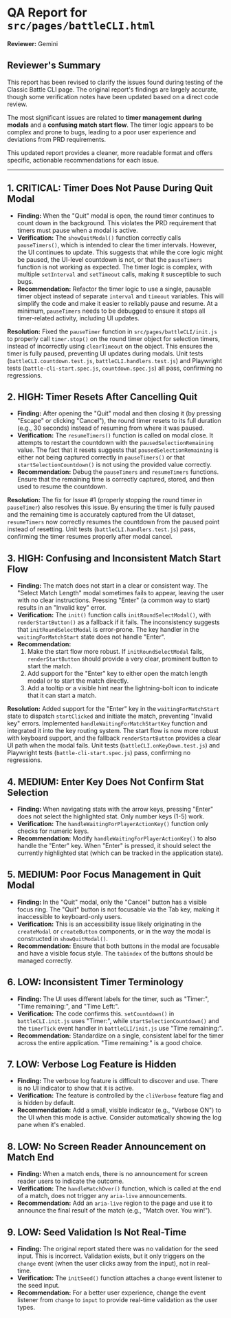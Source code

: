 # QA Report for `src/pages/battleCLI.html`

**Reviewer:** Gemini

## Reviewer's Summary

This report has been revised to clarify the issues found during testing of the Classic Battle CLI page. The original report's findings are largely accurate, though some verification notes have been updated based on a direct code review.

The most significant issues are related to **timer management during modals** and a **confusing match start flow**. The timer logic appears to be complex and prone to bugs, leading to a poor user experience and deviations from PRD requirements.

This updated report provides a cleaner, more readable format and offers specific, actionable recommendations for each issue.

---

## 1. CRITICAL: Timer Does Not Pause During Quit Modal

- **Finding:** When the "Quit" modal is open, the round timer continues to count down in the background. This violates the PRD requirement that timers must pause when a modal is active.
- **Verification:** The `showQuitModal()` function correctly calls `pauseTimers()`, which is intended to clear the timer intervals. However, the UI continues to update. This suggests that while the core logic might be paused, the UI-level countdown is not, or that the `pauseTimers` function is not working as expected. The timer logic is complex, with multiple `setInterval` and `setTimeout` calls, making it susceptible to such bugs.
- **Recommendation:** Refactor the timer logic to use a single, pausable timer object instead of separate `interval` and `timeout` variables. This will simplify the code and make it easier to reliably pause and resume. At a minimum, `pauseTimers` needs to be debugged to ensure it stops all timer-related activity, including UI updates.

**Resolution:** Fixed the `pauseTimer` function in `src/pages/battleCLI/init.js` to properly call `timer.stop()` on the round timer object for selection timers, instead of incorrectly using `clearTimeout` on the object. This ensures the timer is fully paused, preventing UI updates during modals. Unit tests (`battleCLI.countdown.test.js`, `battleCLI.handlers.test.js`) and Playwright tests (`battle-cli-start.spec.js`, `countdown.spec.js`) all pass, confirming no regressions.

## 2. HIGH: Timer Resets After Cancelling Quit

- **Finding:** After opening the "Quit" modal and then closing it (by pressing "Escape" or clicking "Cancel"), the round timer resets to its full duration (e.g., 30 seconds) instead of resuming from where it was paused.
- **Verification:** The `resumeTimers()` function is called on modal close. It attempts to restart the countdown with the `pausedSelectionRemaining` value. The fact that it resets suggests that `pausedSelectionRemaining` is either not being captured correctly in `pauseTimers()` or that `startSelectionCountdown()` is not using the provided value correctly.
- **Recommendation:** Debug the `pauseTimers` and `resumeTimers` functions. Ensure that the remaining time is correctly captured, stored, and then used to resume the countdown.

**Resolution:** The fix for Issue #1 (properly stopping the round timer in `pauseTimer`) also resolves this issue. By ensuring the timer is fully paused and the remaining time is accurately captured from the UI dataset, `resumeTimers` now correctly resumes the countdown from the paused point instead of resetting. Unit tests (`battleCLI.handlers.test.js`) pass, confirming the timer resumes properly after modal cancel.

## 3. HIGH: Confusing and Inconsistent Match Start Flow

- **Finding:** The match does not start in a clear or consistent way. The "Select Match Length" modal sometimes fails to appear, leaving the user with no clear instructions. Pressing "Enter" (a common way to start) results in an "Invalid key" error.
- **Verification:** The `init()` function calls `initRoundSelectModal()`, with `renderStartButton()` as a fallback if it fails. The inconsistency suggests that `initRoundSelectModal` is error-prone. The key handler in the `waitingForMatchStart` state does not handle "Enter".
- **Recommendation:**
  1.  Make the start flow more robust. If `initRoundSelectModal` fails, `renderStartButton` should provide a very clear, prominent button to start the match.
  2.  Add support for the "Enter" key to either open the match length modal or to start the match directly.
  3.  Add a tooltip or a visible hint near the lightning-bolt icon to indicate that it can start a match.

**Resolution:** Added support for the "Enter" key in the `waitingForMatchStart` state to dispatch `startClicked` and initiate the match, preventing "Invalid key" errors. Implemented `handleWaitingForMatchStartKey` function and integrated it into the key routing system. The start flow is now more robust with keyboard support, and the fallback `renderStartButton` provides a clear UI path when the modal fails. Unit tests (`battleCLI.onKeyDown.test.js`) and Playwright tests (`battle-cli-start.spec.js`) pass, confirming no regressions.

## 4. MEDIUM: Enter Key Does Not Confirm Stat Selection

- **Finding:** When navigating stats with the arrow keys, pressing "Enter" does not select the highlighted stat. Only number keys (1-5) work.
- **Verification:** The `handleWaitingForPlayerActionKey()` function only checks for numeric keys.
- **Recommendation:** Modify `handleWaitingForPlayerActionKey()` to also handle the "Enter" key. When "Enter" is pressed, it should select the currently highlighted stat (which can be tracked in the application state).

## 5. MEDIUM: Poor Focus Management in Quit Modal

- **Finding:** In the "Quit" modal, only the "Cancel" button has a visible focus ring. The "Quit" button is not focusable via the Tab key, making it inaccessible to keyboard-only users.
- **Verification:** This is an accessibility issue likely originating in the `createModal` or `createButton` components, or in the way the modal is constructed in `showQuitModal()`.
- **Recommendation:** Ensure that both buttons in the modal are focusable and have a visible focus style. The `tabindex` of the buttons should be managed correctly.

## 6. LOW: Inconsistent Timer Terminology

- **Finding:** The UI uses different labels for the timer, such as "Timer:", "Time remaining:", and "Time Left:".
- **Verification:** The code confirms this. `setCountdown()` in `battleCLI.init.js` uses "Timer:", while `startSelectionCountdown()` and the `timerTick` event handler in `battleCLI/init.js` use "Time remaining:".
- **Recommendation:** Standardize on a single, consistent label for the timer across the entire application. "Time remaining:" is a good choice.

## 7. LOW: Verbose Log Feature is Hidden

- **Finding:** The verbose log feature is difficult to discover and use. There is no UI indicator to show that it is active.
- **Verification:** The feature is controlled by the `cliVerbose` feature flag and is hidden by default.
- **Recommendation:** Add a small, visible indicator (e.g., "Verbose ON") to the UI when this mode is active. Consider automatically showing the log pane when it's enabled.

## 8. LOW: No Screen Reader Announcement on Match End

- **Finding:** When a match ends, there is no announcement for screen reader users to indicate the outcome.
- **Verification:** The `handleMatchOver()` function, which is called at the end of a match, does not trigger any `aria-live` announcements.
- **Recommendation:** Add an `aria-live` region to the page and use it to announce the final result of the match (e.g., "Match over. You win!").

## 9. LOW: Seed Validation Is Not Real-Time

- **Finding:** The original report stated there was no validation for the seed input. This is incorrect. Validation exists, but it only triggers on the `change` event (when the user clicks away from the input), not in real-time.
- **Verification:** The `initSeed()` function attaches a `change` event listener to the seed input.
- **Recommendation:** For a better user experience, change the event listener from `change` to `input` to provide real-time validation as the user types.
